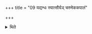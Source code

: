 +++
title = "09 यद्यन्धः स्यात्सौर्यञ् चरुमेककपालं"

+++

<details><summary>थिते</summary>

9. If a bulll becomes blind, he should offer rice-pap or a sacrificial bread prepared on one potsherd to Sūrya.  
</details>
